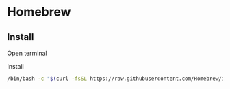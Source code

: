 # Homebrew
## Install

Open terminal

Install
```sh
/bin/bash -c "$(curl -fsSL https://raw.githubusercontent.com/Homebrew/install/HEAD/install.sh)"
```





